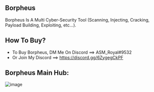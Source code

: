 ## Borpheus
Borpheus Is A Multi Cyber-Security Tool (Scanning, Injecting, Cracking, Payload Building, Exploiting, etc...).

## How To Buy?
* To Buy Borpheus, DM Me On Discord ==> ASM_Royal#9532
*   Or Join My Discord ==> https://discord.gg/6ZygegCkPF

## Borpheus Main Hub:

![image](https://user-images.githubusercontent.com/89786570/178143743-48df3eb1-dabe-4a2b-9f73-d928821a0cbb.png)
